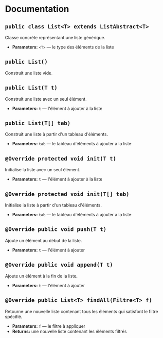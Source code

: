# Documentation

## `public class List<T> extends ListAbstract<T>`

Classe concrète représentant une liste générique.

* **Parameters:** `<T>` — le type des éléments de la liste

## `public List()`

Construit une liste vide.

## `public List(T t)`

Construit une liste avec un seul élément.

* **Parameters:** `t` — l'élément à ajouter à la liste

## `public List(T[] tab)`

Construit une liste à partir d'un tableau d'éléments.

* **Parameters:** `tab` — le tableau d'éléments à ajouter à la liste

## `@Override protected void init(T t)`

Initialise la liste avec un seul élément.

* **Parameters:** `t` — l'élément à ajouter à la liste

## `@Override protected void init(T[] tab)`

Initialise la liste à partir d'un tableau d'éléments.

* **Parameters:** `tab` — le tableau d'éléments à ajouter à la liste

## `@Override public void push(T t)`

Ajoute un élément au début de la liste.

* **Parameters:** `t` — l'élément à ajouter

## `@Override public void append(T t)`

Ajoute un élément à la fin de la liste.

* **Parameters:** `t` — l'élément à ajouter

## `@Override public List<T> findAll(Filtre<T> f)`

Retourne une nouvelle liste contenant tous les éléments qui satisfont le filtre spécifié.

* **Parameters:** `f` — le filtre à appliquer
* **Returns:** une nouvelle liste contenant les éléments filtrés